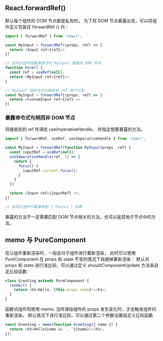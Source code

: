 ## React.forwardRef()
默认每个组件的 DOM 节点都是私有的， 为了将 DOM 节点暴露出去，可以将组件定义包装在 forwardRef () 内：
```js
import { forwardRef } from 'react';

const MyInput = forwardRef((props, ref) => {
  return <Input ref={ref}/>
})

// 此时父组件就能直接访问 MyInput 暴露的 DOM 节点
function Form() {
  const ref = useRef(null);
  return <MyInput ref={ref}/>
}

// MyInput 组件也可以继续将 ref 向下分发
const MyInput = forwardRef((props, ref) => {
  return <CustomInput ref={ref} />
})
```

### 暴露命令式句柄而非 DOM 节点
将接收到的 ref 传递给 useImperativeHandle， 并指定想要暴露的方法。
```js
import { forwardRef, useRef, useImperativeHandle } from 'react';

const MyInput = forwardRef(function MyInput(props, ref) {
  const inputRef = useRef(null);
  useImperativeHandle(ref, () => {
    return {
      focus() {
        inputRef.current.focus();
      }
    }
  })

  return <Input ref={inputRef} />;
})

// 此时父组件只能接收到 { foucus } 对象

```
暴露的方法不一定需要匹配 DOM 节点相关的方法，也可以是其他子节点中的方法。


## memo 与 PureComponent
在父组件重新渲染时，一般会对子组件进行重新渲染，
此时可以使用 PureComponent 在 props 和 state 不变的情况下规避掉重新渲染：
默认对 props 和 state 进行浅比较，可以通过定义 shouldComponentUpdate 方法来自定比较函数.
```js
class Greeting extends PureComponent {
  render() {
    return <h1>Hello, {this.props.name}!</h1>;
  }
}
```
函数式组件则使用 memo, 当传递给组件的 props 发生变化时，才会触发组件的重新渲染。
默认情况下进行浅比较，可以通过第二个参数设置自定义比较函数
```js
const Greeting = memo(function Greeting({ name }) {
  return <h3>Hello{name && ', '}{name}!</h3>;
});
```
